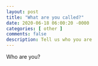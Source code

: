 ```yaml
---
layout: post
title: "What are you called?"
date: 2020-06-18 06:00:20 -0000
categories: [ other ]
comments: false
description: Tell us who you are
---
```

Who are you?
